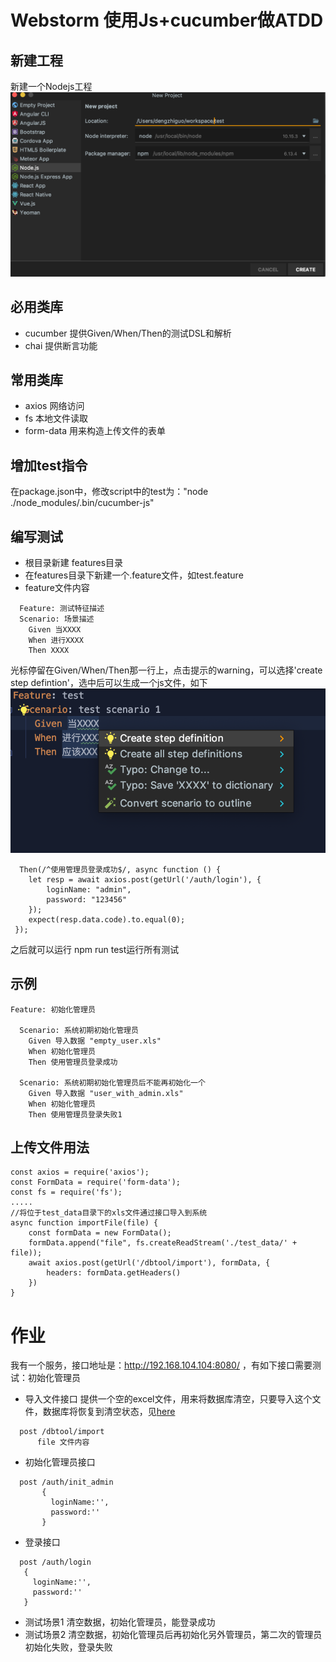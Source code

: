 # Webstorm 使用Js+cucumber做ATDD
## 新建工程
  新建一个Nodejs工程
  ![](images/create_project.png)
## 必用类库
- cucumber 提供Given/When/Then的测试DSL和解析
- chai 提供断言功能

## 常用类库
- axios 网络访问
- fs 本地文件读取
- form-data 用来构造上传文件的表单

## 增加test指令
在package.json中，修改script中的test为："node ./node_modules/.bin/cucumber-js"
## 编写测试
- 根目录新建 features目录
- 在features目录下新建一个.feature文件，如test.feature
- feature文件内容
```
  Feature: 测试特征描述
  Scenario: 场景描述
    Given 当XXXX
    When 进行XXXX
    Then XXXX
```
  光标停留在Given/When/Then那一行上，点击提示的warning，可以选择'create step defintion'，选中后可以生成一个js文件，如下
  ![](images/create_step.png)
```
  Then(/^使用管理员登录成功$/, async function () {
    let resp = await axios.post(getUrl('/auth/login'), {
        loginName: "admin",
        password: "123456"
    });
    expect(resp.data.code).to.equal(0);
 });
```
 之后就可以运行 npm run test运行所有测试
## 示例
```
Feature: 初始化管理员

  Scenario: 系统初期初始化管理员
    Given 导入数据 "empty_user.xls"
    When 初始化管理员
    Then 使用管理员登录成功

  Scenario: 系统初期初始化管理员后不能再初始化一个
    Given 导入数据 "user_with_admin.xls"
    When 初始化管理员
    Then 使用管理员登录失败1
```
## 上传文件用法
```
const axios = require('axios');
const FormData = require('form-data');
const fs = require('fs');
.....
//将位于test_data目录下的xls文件通过接口导入到系统
async function importFile(file) {
    const formData = new FormData();
    formData.append("file", fs.createReadStream('./test_data/' + file));
    await axios.post(getUrl('/dbtool/import'), formData, {
        headers: formData.getHeaders()
    })
}
```
# 作业
我有一个服务，接口地址是：http://192.168.104.104:8080/ ，有如下接口需要测试：初始化管理员
- 导入文件接口
提供一个空的excel文件，用来将数据库清空，只要导入这个文件，数据库将恢复到清空状态，见[here](../files/empty_user.xls)
```
  post /dbtool/import
      file 文件内容
```  
- 初始化管理员接口
```
  post /auth/init_admin
       {
         loginName:'',
         password:''
       }
```
- 登录接口
```
  post /auth/login
   {
     loginName:'',
     password:''
   }
```
- 测试场景1
  清空数据，初始化管理员，能登录成功
- 测试场景2
  清空数据，初始化管理员后再初始化另外管理员，第二次的管理员初始化失败，登录失败

